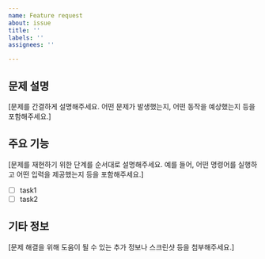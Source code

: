 ```yaml
---
name: Feature request
about: issue
title: ''
labels: ''
assignees: ''

---
```


## 문제 설명

[문제를 간결하게 설명해주세요. 어떤 문제가 발생했는지, 어떤 동작을 예상했는지 등을 포함해주세요.]

## 주요 기능

[문제를 재현하기 위한 단계를 순서대로 설명해주세요. 예를 들어, 어떤 명령어를 실행하고 어떤 입력을 제공했는지 등을 포함해주세요.]

- [ ] task1
- [ ] task2

## 기타 정보

[문제 해결을 위해 도움이 될 수 있는 추가 정보나 스크린샷 등을 첨부해주세요.]
